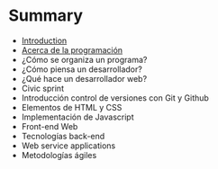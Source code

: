 # Summary

* [Introduction](README.md)
* [Acerca de la programación](chapter1.md)
* ¿Cómo se organiza un programa?
* ¿Cómo piensa un desarrollador?
* ¿Qué hace un desarrollador web?
* Civic sprint
* Introducción  control de versiones con Git y Github
* Elementos de HTML y CSS
* Implementación de Javascript
* Front-end Web
* Tecnologías back-end
* Web service applications
* Metodologías ágiles

